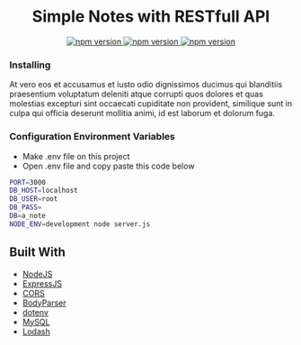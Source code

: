 <h1 align="center">Simple Notes with RESTfull API</h1>

<div align="center">
  <a href="#">
    <img src="https://img.shields.io/badge/npm-6.9.0-brightgreen.svg?style=flat-square" alt="npm version">
  </a>
  <a href="#">
    <img src="https://img.shields.io/badge/NodeJS-12.4.0-blue.svg?style=flat-square" alt="npm version">
  </a>
  <a href="#">
    <img src="https://img.shields.io/badge/ExpressJS-4.x-orange.svg?style=flat-square" alt="npm version">
  </a>
</div>


### Installing
At vero eos et accusamus et iusto odio dignissimos ducimus qui blanditiis praesentium voluptatum deleniti atque corrupti quos dolores et quas molestias excepturi sint occaecati cupiditate non provident, similique sunt in culpa qui officia deserunt mollitia animi, id est laborum et dolorum fuga.

### Configuration Environment Variables
* Make .env file on this project
* Open .env file and copy paste this code below
``` bash
PORT=3000
DB_HOST=localhost
DB_USER=root
DB_PASS=
DB=a_note
NODE_ENV=development node server.js
```

## Built With

* [NodeJS](https://nodejs.org/en/docs/)
* [ExpressJS](https://expressjs.com/en/starter/installing.html)
* [CORS](https://expressjs.com/en/resources/middleware/cors.html)
* [BodyParser](https://www.npmjs.com/package/body-parser)
* [dotenv](https://www.npmjs.com/package/dotenv)
* [MySQL](https://expressjs.com/en/guide/database-integration.html#mysql)
* [Lodash](https://lodash.com/)
